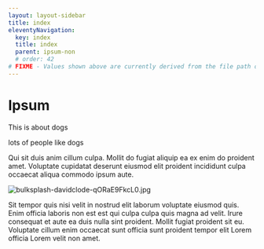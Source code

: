 ```yaml
---
layout: layout-sidebar
title: index
eleventyNavigation:
  key: index
  title: index
  parent: ipsum-non
  # order: 42
# FIXME - Values shown above are currently derived from the file path only, except order which is also commented out because it is optional. Correct as desired and delete comment(s).
---
```


# Ipsum

This is about dogs

lots of people like dogs

Qui sit duis anim cillum culpa. Mollit do fugiat aliquip ea ex enim do proident amet. Voluptate cupidatat deserunt eiusmod elit proident incididunt culpa occaecat aliqua commodo ipsum aute.

<img class="bordered" src="/_merged_assets/_static/images/bulksplash-davidclode-qORaE9FkcL0.jpg" alt="bulksplash-davidclode-qORaE9FkcL0.jpg" />

Sit tempor quis nisi velit in nostrud elit laborum voluptate eiusmod quis. Enim officia laboris non est est qui culpa culpa quis magna ad velit. Irure consequat et aute ea duis nulla sint proident. Mollit fugiat proident sit eu. Voluptate cillum enim occaecat sunt officia sunt proident tempor elit Lorem officia Lorem velit non amet.